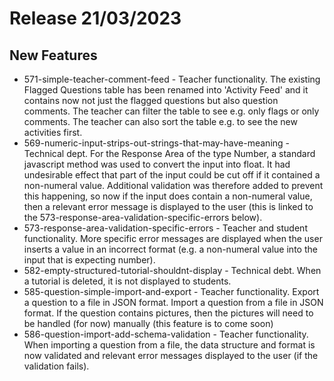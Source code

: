 # Release 21/03/2023

## New Features

- 571-simple-teacher-comment-feed - Teacher functionality. The existing Flagged Questions table has been renamed into 'Activity Feed' and it contains now not just the flagged questions but also question comments. The teacher can filter the table to see e.g. only flags or only comments. The teacher can also sort the table e.g. to see the new activities first.
- 569-numeric-input-strips-out-strings-that-may-have-meaning - Technical dept. For the Response Area of the type Number, a standard javascript method was used to convert the input into float. It had undesirable effect that part of the input could be cut off if it contained a non-numeral value. Additional validation was therefore added to prevent this happening, so now if the input does contain a non-numeral value, then a relevant error message is displayed to the user (this is linked to the 573-response-area-validation-specific-errors below).
- 573-response-area-validation-specific-errors - Teacher and student functionality. More specific error messages are displayed when the user inserts a value in an incorrect format (e.g. a non-numeral value into the input that is expecting number). 
- 582-empty-structured-tutorial-shouldnt-display - Technical debt. When a tutorial is deleted, it is not displayed to students.
- 585-question-simple-import-and-export - Teacher functionality. Export a question to a file in JSON format. Import a question from a file in JSON format. If the question contains pictures, then the pictures will need to be handled (for now) manually (this feature is to come soon)
- 586-question-import-add-schema-validation - Teacher functionality. When importing a question from a file, the data structure and format is now validated and relevant error messages displayed to the user (if the validation fails). 



